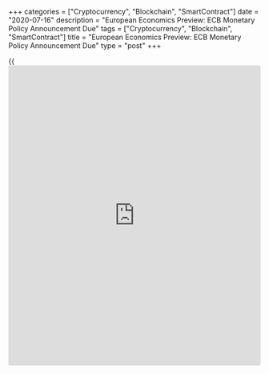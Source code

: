 +++
categories = ["Cryptocurrency", "Blockchain", "SmartContract"]
date = "2020-07-16"
description = "European Economics Preview: ECB Monetary Policy Announcement Due"
tags = ["Cryptocurrency", "Blockchain", "SmartContract"]
title = "European Economics Preview: ECB Monetary Policy Announcement Due"
type = "post"
+++

{{<iframe id="large-banner" src="https://www.bounty.group/#slide=26.0" width="100%" height="600" scrolling="no" style="border: 0px solid rgb(216, 221, 230); border-radius: 3px;">}}

The interest rate announcement from the European Central Bank is due on
Thursday, headlining a light day for the European economic [news](https://www.letsplayfx.com/blog/forex-news-website/).

The ECB is expected to leave its key interest rate, which is the rate on
the main refinancing operations, at a record low zero percent. No new
measures are expected at the meeting. The announcement is due at 7.45 am
ET.

ECB President Christine Lagarde is set to hold customary press
conference at 8.30 am ET.

At 2.00 am ET, the Office for National Statistics is slated to issue UK
labor market statistics. The jobless rate is forecast to rise to 4.2
percent in three months to May from 3.9 percent in three months to
April.

In the meantime, the European Automobile Manufacturers' Association
publishes Europe's new car registrations data for June.

At 2.45 am ET, France's statistical office Insee is scheduled to issue
final consumer prices for June. According to preliminary estimate,
inflation eased to 0.1 percent, which was the lowest since May 2016.

At 4.00 am ET, Italy's foreign trade data for May is due. The trade
deficit totaled EUR 1.15 billion in April.

In the meantime, Bank of England's credit conditions survey data is due.

At 5.00 am ET, Eurostat releases euro area foreign trade data for May.
The trade surplus totaled EUR 2.9 billion in April.

For comments and feedback [contact](https://www.playgroundfx.com/contact/): editorial@rtt[news](https://www.letsplayfx.com/blog/forex-news-website/).com

[Economic News][1]

 **What parts of the world are seeing the best (and worst) economic
performances lately? Click[here][2] to check out our [Econ Scorecard][2]
and find out! See up-to-the-moment [ranking](https://www.playgroundfx.com/blog/crypto-exchange-ranking/)s for the best and worst
performers in [GDP][3], [unemployment rate][4], [inflation][5] and much
more.**

   1. www.rtt[news](https://www.letsplayfx.com/blog/forex-news-website/).com/Content/EconomicNews.aspx
   2. www.rtt[news](https://www.letsplayfx.com/blog/forex-news-website/).com/economic-scorecard/world-rank/PPI/highest-performance.aspx
   3. www.rtt[news](https://www.letsplayfx.com/blog/forex-news-website/).com/economic-scorecard/world-rank/GDP/highest-performance.aspx
   4. www.rtt[news](https://www.letsplayfx.com/blog/forex-news-website/).com/economic-scorecard/world-rank/unemployment-rate/lowest-performance.aspx
   5. www.rtt[news](https://www.letsplayfx.com/blog/forex-news-website/).com/economic-scorecard/world-rank/CPI/highest-performance.aspx